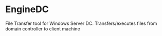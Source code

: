 # EngineDC
File Transfer tool for Windows Server DC. Transfers/executes files from domain controller to client machine
